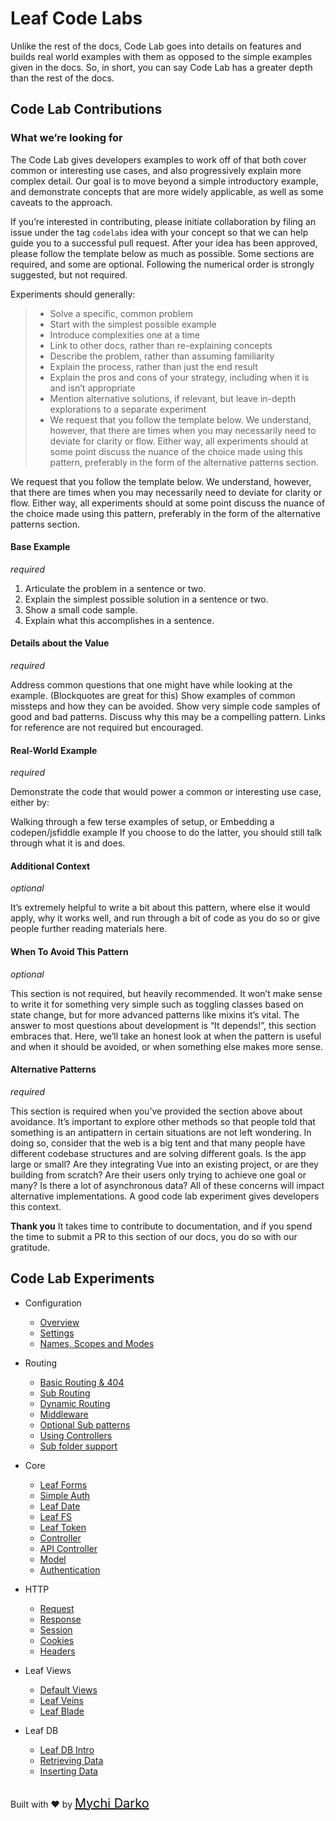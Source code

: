# Leaf Code Labs
Unlike the rest of the docs, Code Lab goes into details on features and builds real world examples with them as opposed to the simple examples given in the docs. So, in short, you can say Code Lab has a greater depth than the rest of the docs.

## Code Lab Contributions

### What we’re looking for

The Code Lab gives developers examples to work off of that both cover common or interesting use cases, and also progressively explain more complex detail. Our goal is to move beyond a simple introductory example, and demonstrate concepts that are more widely applicable, as well as some caveats to the approach.

If you’re interested in contributing, please initiate collaboration by filing an issue under the tag `codelabs` idea with your concept so that we can help guide you to a successful pull request. After your idea has been approved, please follow the template below as much as possible. Some sections are required, and some are optional. Following the numerical order is strongly suggested, but not required.

Experiments should generally:

> - Solve a specific, common problem
> - Start with the simplest possible example
> - Introduce complexities one at a time
> - Link to other docs, rather than re-explaining concepts
> - Describe the problem, rather than assuming familiarity
> - Explain the process, rather than just the end result
> - Explain the pros and cons of your strategy, including when it is and isn’t appropriate
> - Mention alternative solutions, if relevant, but leave in-depth explorations to a separate experiment
> - We request that you follow the template below. We understand, however, that there are times when you may necessarily need to deviate for clarity or flow. Either way, all experiments should at some point discuss the nuance of the choice made using this pattern, preferably in the form of the alternative patterns section.

We request that you follow the template below. We understand, however, that there are times when you may necessarily need to deviate for clarity or flow. Either way, all experiments should at some point discuss the nuance of the choice made using this pattern, preferably in the form of the alternative patterns section.

#### Base Example
*required*

1. Articulate the problem in a sentence or two.
1. Explain the simplest possible solution in a sentence or two.
1. Show a small code sample.
1. Explain what this accomplishes in a sentence.

#### Details about the Value
*required*

Address common questions that one might have while looking at the example. (Blockquotes are great for this)
Show examples of common missteps and how they can be avoided.
Show very simple code samples of good and bad patterns.
Discuss why this may be a compelling pattern. Links for reference are not required but encouraged.

#### Real-World Example
*required*

Demonstrate the code that would power a common or interesting use case, either by:

Walking through a few terse examples of setup, or
Embedding a codepen/jsfiddle example
If you choose to do the latter, you should still talk through what it is and does.


#### Additional Context
*optional*

It’s extremely helpful to write a bit about this pattern, where else it would apply, why it works well, and run through a bit of code as you do so or give people further reading materials here.


#### When To Avoid This Pattern
*optional*

This section is not required, but heavily recommended. It won’t make sense to write it for something very simple such as toggling classes based on state change, but for more advanced patterns like mixins it’s vital. The answer to most questions about development is “It depends!”, this section embraces that. Here, we’ll take an honest look at when the pattern is useful and when it should be avoided, or when something else makes more sense.


#### Alternative Patterns
*required*

This section is required when you’ve provided the section above about avoidance. It’s important to explore other methods so that people told that something is an antipattern in certain situations are not left wondering. In doing so, consider that the web is a big tent and that many people have different codebase structures and are solving different goals. Is the app large or small? Are they integrating Vue into an existing project, or are they building from scratch? Are their users only trying to achieve one goal or many? Is there a lot of asynchronous data? All of these concerns will impact alternative implementations. A good code lab experiment gives developers this context.


**Thank you**
It takes time to contribute to documentation, and if you spend the time to submit a PR to this section of our docs, you do so with our gratitude.


## Code Lab Experiments
* Configuration
	* [Overview](2.0/codelabs/config/)
	* [Settings](2.0/codelabs/config/settings.md)
	* [Names, Scopes and Modes](2.0/codelabs/config/nsm.md)

* Routing
	* [Basic Routing & 404](2.0/codelabs/routing/)
	* [Sub Routing](2.0/codelabs/routing/sub-routing.md)
	* [Dynamic Routing](2.0/codelabs/routing/dynamic.md)
	* [Middleware](2.0/codelabs/routing/middleware.md)
	* [Optional Sub patterns](2.0/codelabs/routing/sub-patterns.md)
	* [Using Controllers](2.0/codelabs/routing/controller.md)
	* [Sub folder support](2.0/codelabs/routing/sub-folder.md)

* Core
	* [Leaf Forms](2.0/codelabs/core/forms.md)
	* [Simple Auth](2.0/codelabs/core/auth.md)
	* [Leaf Date](2.0/codelabs/core/date.md)
	* [Leaf FS](2.0/codelabs/core/fs.md)
	* [Leaf Token](2.0/codelabs/core/token.md)
	* [Controller](2.0/codelabs/core/controller.md)
	* [API Controller](2.0/codelabs/core/api-controller.md)
	* [Model](2.0/codelabs/core/model.md)
	* [Authentication](2.0/codelabs/core/authentication.md)

* HTTP
	* [Request](2.0/codelabs/http/request.md)
	* [Response](2.0/codelabs/http/response.md)
	* [Session](2.0/codelabs/http/session.md)
	* [Cookies](2.0/codelabs/http/cookies.md)
	* [Headers](2.0/codelabs/http/headers.md)

* Leaf Views
	* [Default Views](2.0/codelabs/views/default.md)
	* [Leaf Veins](2.0/codelabs/views/veins.md)
	* [Leaf Blade](2.0/codelabs/views/blade.md)

* Leaf DB
	* [Leaf DB Intro](2.0/codelabs/database/)
	* [Retrieving Data](2.0/codelabs/database/select)
	* [Inserting Data](2.0/codelabs/database/insert)

<br>
Built with ❤ by <a href="https://mychi.netlify.com" style="font-size: 20px; color: #111;" target="_blank">Mychi Darko</a>